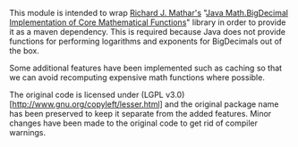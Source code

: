 This module is intended to wrap [Richard J. Mathar's](http://www2.mpia-hd.mpg.de/~mathar/) "[Java Math.BigDecimal Implementation of Core Mathematical Functions](https://arxiv.org/abs/0908.3030v3)" library in order to provide it as a maven dependency.  This is required because Java does not provide functions for performing logarithms and exponents for BigDecimals out of the box.

Some additional features have been implemented such as caching so that we can avoid recomputing expensive math functions where possible.

The original code is licensed under (LGPL v3.0)[http://www.gnu.org/copyleft/lesser.html] and the original package name has been preserved to keep it separate from the added features.  Minor changes have been made to the original code to get rid of compiler warnings.